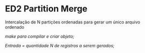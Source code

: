 # ED2  Partition Merge

Intercalação de N partições ordenadas para gerar um único arquivo ordenado

*make para compilar e criar objeto;*

*Entrada = quantidade N de registros a serem gerados;*
 
